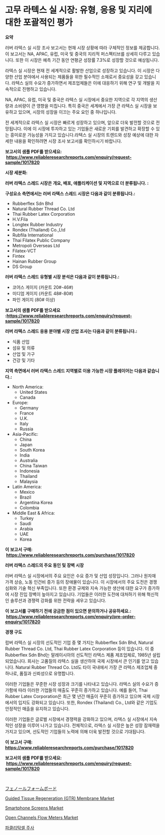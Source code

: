 <p><h1>고무 라텍스 실 시장: 유형, 응용 및 지리에 대한 포괄적인 평가</h1></p><p><strong>요약</strong></p>
<p><p>러버 라텍스 실 시장 조사 보고서는 현재 시장 상황에 따라 구체적인 정보를 제공합니다. 이 보고서는 NA, APAC, 유럽, 미국 및 중국의 지리적 퍼스펙티브를 상세히 다루고 있습니다. 또한 이 시장은 예측 기간 동안 연평균 성장률 7.3%로 성장할 것으로 예상됩니다.</p><p>라텍스 실 시장은 현재 전 세계적으로 활발한 산업으로 성장하고 있습니다. 이 시장은 다양한 산업 분야에서 사용되는 제품들을 위한 필수적인 소재로서 중요성을 갖고 있습니다. 라텍스 실의 수요가 증가하면서 제조업체들은 이에 대응하기 위해 연구 및 개발을 지속적으로 진행하고 있습니다.</p><p>NA, APAC, 유럽, 미국 및 중국은 라텍스 실 시장에서 중요한 지역으로 각 지역의 생산량과 소비량이 큰 영향을 미칩니다. 특히 중국은 세계에서 가장 큰 라텍스 실 시장을 보유하고 있으며, 시장의 성장을 이끄는 주요 요인 중 하나입니다.</p><p>전 세계적으로 라텍스 실 시장은 빠르게 성장하고 있으며, 앞으로 더욱 발전할 것으로 전망됩니다. 이에 이 시장에 투자하고 있는 기업들은 새로운 기회를 발견하고 확장할 수 있는 흥미로운 가능성을 가지고 있습니다.라텍스 실 시장의 트렌드와 성장 예상에 대한 자세한 내용을 확인하려면 시장 조사 보고서를 확인하시기 바랍니다.</p></p>
<p><strong>보고서의 샘플 PDF를 받으세요: &nbsp;<a href="https://www.reliableresearchreports.com/enquiry/request-sample/1017820">https://www.reliableresearchreports.com/enquiry/request-sample/1017820</a></strong></p>
<p><strong>시장 세분화:</strong></p>
<p><strong> 러버 라텍스 스레드 시장은 개요, 배포, 애플리케이션 및 지역으로 더 분류됩니다. :</strong></p>
<p><strong>구성요소 측면에서는 러버 라텍스 스레드 시장은 다음과 같이 분류됩니다.:</strong></p>
<p><ul><li>Rubberflex Sdn Bhd</li><li>Natural Rubber Thread Co. Ltd</li><li>Thai Rubber Latex Corporation</li><li>H.V.Fila</li><li>Longtex Rubber Industry</li><li>Rondex (Thailand) Co.,Ltd</li><li>Rubfila International</li><li>Thai Filatex Public Company</li><li>Metropoli Overseas Ltd</li><li>Filatex-VCT</li><li>Fintex</li><li>Hainan Rubber Group</li><li>DS Group</li></ul></p>
<p><strong> 러버 라텍스 스레드 유형별 시장 분석은 다음과 같이 분류됩니다.:</strong></p>
<p><ul><li>코어스 게이지 (카운트 20#-46#)</li><li>미디엄 게이지 (카운트 48#-80#)</li><li>파인 게이지 (80# 이상)</li></ul></p>
<p><strong>보고서의 샘플 PDF를 받으세요 :<a href="https://www.reliableresearchreports.com/enquiry/request-sample/1017820">https://www.reliableresearchreports.com/enquiry/request-sample/1017820</a></strong></p>
<p><strong> 러버 라텍스 스레드 응용 분야별 시장 산업 조사는 다음과 같이 분류됩니다.:</strong></p>
<p><ul><li>식품 산업</li><li>섬유 및 의류</li><li>산업 및 가구</li><li>건강 및 기타</li></ul></p>
<p><strong>지역 측면에서 러버 라텍스 스레드 지역별로 이용 가능한 시장 플레이어는 다음과 같습니다.:</strong></p>
<p><ul>
    <li>
        North America:
        <ul>
            <li>United States</li>
            <li>Canada</li>
        </ul>
    </li>
    <li>
        Europe:
        <ul>
            <li>Germany</li>
            <li>France</li>
            <li>U.K.</li>
            <li>Italy</li>
            <li>Russia</li>
        </ul>
    </li>
    <li>
        Asia-Pacific:
        <ul>
            <li>China</li>
            <li>Japan</li>
            <li>South Korea</li>
            <li>India</li>
            <li>Australia</li>
            <li>China Taiwan</li>
            <li>Indonesia</li>
            <li>Thailand</li>
            <li>Malaysia</li>
        </ul>
    </li>
    <li>
        Latin America:
        <ul>
            <li>Mexico</li>
            <li>Brazil</li>
            <li>Argentina Korea</li>
            <li>Colombia</li>
        </ul>
    </li>
    <li>
        Middle East & Africa:
        <ul>
            <li>Turkey</li>
            <li>Saudi</li>
            <li>Arabia</li>
            <li>UAE</li>
            <li>Korea</li>
        </ul>
    </li>
    </ul></p>
<p><strong>이 보고서 구매: &nbsp;<a href="https://www.reliableresearchreports.com/purchase/1017820">https://www.reliableresearchreports.com/purchase/1017820</a></strong></p>
<p><strong>러버 라텍스 스레드의 주요 동인 및 장벽 시장</strong></p>
<p><p>러버 라텍스 실 시장에서의 주요 요인은 수요 증가 및 산업 성장입니다. 그러나 원자재 가격 상승, 노동 인건비 증가 등의 장애물이 있습니다. 이 시장에서의 주요 도전은 경쟁 심화와 기술 혁신 부족입니다. 또한 환경 규제와 지속 가능한 생산에 대한 요구가 증가하여 시장 진입 장벽이 높아지고 있습니다. 기업들은 이러한 도전에 대처하기 위해 혁신적인 솔루션과 경쟁력 강화를 위한 전략을 세우고 있습니다.</p></p>
<p><strong>이 보고서를 구매하기 전에 궁금한 점이 있으면 문의하거나 공유하세요.: &nbsp;<a href="https://www.reliableresearchreports.com/enquiry/pre-order-enquiry/1017820">https://www.reliableresearchreports.com/enquiry/pre-order-enquiry/1017820</a></strong></p>
<p><strong>경쟁 구도</strong></p>
<p><p>랍버 라텍스 실 시장의 선도적인 기업 중 몇 가지는 Rubberflex Sdn Bhd, Natural Rubber Thread Co. Ltd, Thai Rubber Latex Corporation 등이 있습니다. 이 중 Rubberflex Sdn Bhd는 말레이시아의 선도적인 라텍스 제품 제조업체로, 1985년 설립되었습니다. 회사는 고품질의 라텍스 실을 생산하여 국제 시장에서 큰 인기를 얻고 있습니다. Natural Rubber Thread Co. Ltd도 타이 국내에서 가장 큰 라텍스 제조업체 중 하나로, 품질과 신뢰성으로 유명합니다.</p><p>이러한 기업들은 꾸준한 시장 성장과 크기를 나타내고 있습니다. 라텍스 실의 수요가 증가함에 따라 이러한 기업들의 매출도 꾸준히 증가하고 있습니다. 예를 들어, Thai Rubber Latex Corporation은 최근 몇 년간 매출이 꾸준히 증가하고 있으며 국제 시장에서의 입지도 강화되고 있습니다. 또한, Rondex (Thailand) Co., Ltd와 같은 기업도 안정적인 매출을 유지하고 있습니다.</p><p>이러한 기업들은 글로벌 시장에서 경쟁력을 강화하고 있으며, 라텍스 실 시장에서 지속적인 성장을 이루어 나가고 있습니다. 전체적으로, 라텍스 실 시장은 높은 성장 잠재력을 가지고 있으며, 선도적인 기업들의 노력에 의해 더욱 발전할 것으로 기대됩니다.</p></p>
<p><strong>이 보고서 구매: &nbsp; <a href="https://www.reliableresearchreports.com/purchase/1017820">https://www.reliableresearchreports.com/purchase/1017820</a></strong></p>
<p><strong>보고서의 샘플 PDF를 받으세요: &nbsp;<a href="https://www.reliableresearchreports.com/enquiry/request-sample/1017820">https://www.reliableresearchreports.com/enquiry/request-sample/1017820</a></strong><strong></strong></p>
<p>&nbsp;</p>
<p><p><a href="https://github.com/jkjreqjscoxx7/Market-Research-Report-List-1/blob/main/5796782188408.md">フェノールフォームボード</a></p><p><a href="https://view.publitas.com/reportprime-1/guided-tissue-regeneration-gtr-membrane-market-provides-detailed-segmentation-of-this-market-based-on-type-application-and-region-and-forecast-for-the-period-from-2023-2030/">Guided Tissue Regeneration (GTR) Membrane Market</a></p><p><a href="https://view.publitas.com/reportprime-1/smartphone-screens-market-research-report-provides-thorough-industry-overview-which-offers-an-in-depth-analysis-of-product-trends-and-new-market-divisions/">Smartphone Screens Market</a></p><p><a href="https://issuu.com/reportprime-2/docs/open-channels-flow-meters-market-size-2030.pptx">Open Channels Flow Meters Market</a></p><p><a href="https://github.com/nuekbpymrrz5/Market-Research-Report-List-1/blob/main/6458608188253.md">파클리탁셀 주사</a></p></p>